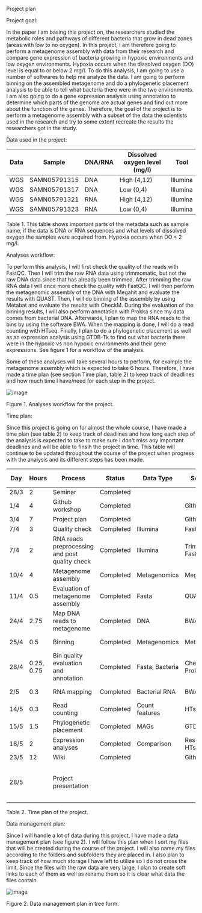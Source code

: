 Project plan

Project goal:

In the paper I am basing this project on, the researchers studied the metabolic roles and pathways of different bacteria that grow in dead zones (areas with low to no oxygen). In this project, I am therefore going to perform a metagenome assembly with data from their research and compare gene expression of bacteria growing in hypoxic environments and low oxygen environments. Hypoxia occurs when the dissolved oxygen (DO) level is equal to or below 2 mg/l. To do this analysis, I am going to use a number of softwares to help me analyze the data. I am going to perform binning on the assembled metagenome and do a phylogenetic placement analysis to be able to tell what bacteria there were in the two environments. I am also going to do a gene expression analysis using annotation to determine which parts of the genome are actual genes and find out more about the function of the genes. Therefore, the goal of the project is to perform a metagenome assembly with a subset of the data the scientists used in the research and try to some extent recreate the results the researchers got in the study.  

Data used in the project: 

| Data | Sample       | DNA/RNA | Dissolved oxygen level (mg/l) | Tool     |
|------|-------------|---------|-------------------------------|----------|
| WGS  | SAMN05791315 | DNA     | High (4,12)                     | Illumina |
| WGS  | SAMN05791317 | DNA     | Low (0,4)                       | Illumina |
| WGS  | SAMN05791321 | RNA     | High (4,12)                     | Illumina |
| WGS  | SAMN05791323 | RNA     | Low (0,4)                       | Illumina |

Table 1. This table shows important parts of the metadata such as sample name, if the data is DNA or RNA sequences and what levels of dissolved oxygen the samples were acquired from. Hypoxia occurs when DO < 2 mg/l.

Analyses workflow: 

To perform this analysis, I will first check the quality of the reads with FastQC. Then I will trim the raw RNA data using trimmomatic, but not the raw DNA data since that has already been trimmed. After trimming the raw RNA data I will once more check the quality with FastQC. I will then perform the metagenomic assembly of the DNA with Megahit and evaluate the results with QUAST. Then, I will do binning of the assembly by using Metabat and evaluate the results with CheckM. During the evaluation of the binning results, I will also perform annotation with Prokka since my data comes from bacterial DNA. Afterwards, I plan to map the RNA reads to the bins by using the software BWA. When the mapping is done, I will do a read counting with HTseq. Finally, I plan to do a phylogenetic placement as well as an expression analysis using GTDB-Tk to find out what bacteria there were in the hypoxic vs non hypoxic environments and their gene expressions. See figure 1 for a workflow of the analysis. 

Some of these analyses will take several hours to perform, for example the metagenome assembly which is expected to take 6 hours. Therefore, I have made a time plan (see section Time plan, table 2) to keep track of deadlines and how much time I have/need for each step in the project. 

![image](https://github.com/user-attachments/assets/fe943529-d765-4ba5-bfc5-3bbdc4b9862b)

Figure 1. Analyses workflow for the project. 

Time plan:

Since this project is going on for almost the whole course, I have made a time plan (see table 2) to keep track of deadlines and how long each step of the analysis is expected to take to make sure I don't miss any important deadlines and will be able to finsih the project in time. This table will continue to be updated throughout the course of the project when progress with the analysis and its different steps has been made. 

| Day  | Hours | Process                                    | Status     | Data Type        | Software          | Estimated time              |
|------|-------|-------------------------------------------|------------|------------------|-------------------|-----------------------------|
| 28/3 | 2     | Seminar                                   | Completed  |                  |                   | 2 h                         |
| 1/4  | 4     | Github workshop                          | Completed  |                  | Github            | 4 h                         |
| 3/4  | 7      | Project plan                             | Completed  |                  | Github            | 6 h                         |
| 7/4  | 3     | Quality check                            | Completed     | Illumina         | FastQC            | ~15 min                     |
| 7/4  | 2      | RNA reads preprocessing and post quality check |Completed        | Illumina         | Trimmomatic, FastQC | ~15 min/sample ~15 min  |
| 10/4  | 4      | Metagenome assembly                     | Completed           | Metagenomics     | Megahit           | ~6 h (2 cores)              |
| 11/4  | 0.5      | Evaluation of metagenome assembly       | Completed           | Fasta            | QUAST             | ~45 min (2 cores)           |
| 24/4 |  2.75        | Map DNA reads to metagenome          | Completed           | DNA                 | BWA               | ~3 h
| 25/4 |  0.5     | Binning                                  | Completed           | Metagenomics     | Metabat           | < 30 min (2 cores)          |
| 28/4 |  0.25, 0.75     | Bin quality evaluation and annotation   | Completed           | Fasta, Bacteria  | CheckM, Prokka    | ~2 h (2 cores) ~1 h (2 cores) |
| 2/5  |  0.3     | RNA mapping                             | Completed           | Bacterial RNA    | BWA               | ~4-6 h (2 cores)            |
| 14/5 |  0.3     | Read counting                           | Completed           | Count features   | HTseq             | Variating                    |
| 15/5 |  1.5     | Phylogenetic placement                 | Completed           | MAGs             | GTDB-Tk           | ~45 min (16 cores)          |
| 16/5 |   2    | Expression analyses                    | Completed          | Comparison       | Results from HTseq            | A few minutes               |
| 23/5 |   12    | Wiki                                    | Completed          |                  | Github            | 10 h                         |
| 28/5 |       | Project presentation                   |            |                  |                   | 10 h (15 min for presenting + questions) |

Table 2. Time plan of the project. 

Data management plan:

Since I will handle a lot of data during this project, I have made a data management plan (see figure 2). I will follow this plan when I sort my files that will be created during the course of the project. I will also name my files according to the folders and subfolders they are placed in. I also plan to keep track of how much storage I have left to utilize so I do not cross the limit. Since the files with the raw data are very large, I plan to create soft links to each of them as well as rename them so it is clear what data the files contain. 

![image](https://github.com/user-attachments/assets/7342b0fb-26f5-4aec-8142-fffcab7d5618)

Figure 2. Data management plan in tree form. 

